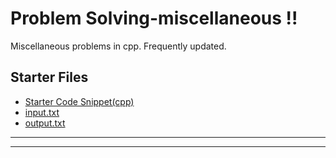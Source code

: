 # Problem Solving-miscellaneous !!

Miscellaneous problems in cpp. Frequently updated.

## Starter Files

- [Starter Code Snippet(cpp)](https://github.com/vanyusuf1/Problem-Solving-miscellaneous-/blob/main/starterfile.cpp)
- [input.txt](https://github.com/vanyusuf1/Problem-Solving-miscellaneous-/blob/main/input.txt)
- [output.txt](https://github.com/vanyusuf1/Problem-Solving-miscellaneous-/blob/main/output.txt)

---

---
